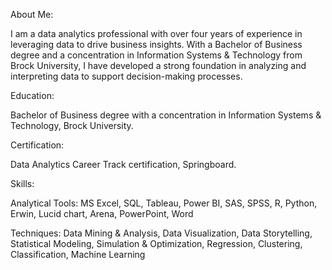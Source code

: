 About Me:

I am a data analytics professional with over four years of experience in leveraging data to drive business insights. With a Bachelor of Business degree and a concentration in Information Systems & Technology from Brock University, I have developed a strong foundation in analyzing and interpreting data to support decision-making processes.

Education:

Bachelor of Business degree with a concentration in Information Systems & Technology, Brock University.

Certification:

Data Analytics Career Track certification, Springboard.

Skills:

Analytical Tools: MS Excel, SQL, Tableau, Power BI, SAS, SPSS, R, Python, Erwin, Lucid chart, Arena, PowerPoint, Word

Techniques: Data Mining & Analysis, Data Visualization, Data Storytelling, Statistical Modeling, Simulation & Optimization, Regression, Clustering, Classification, Machine Learning

<!---
cytv1016/cytv1016 is a ✨ special ✨ repository because its `README.md` (this file) appears on your GitHub profile.
You can click the Preview link to take a look at your changes.
--->
